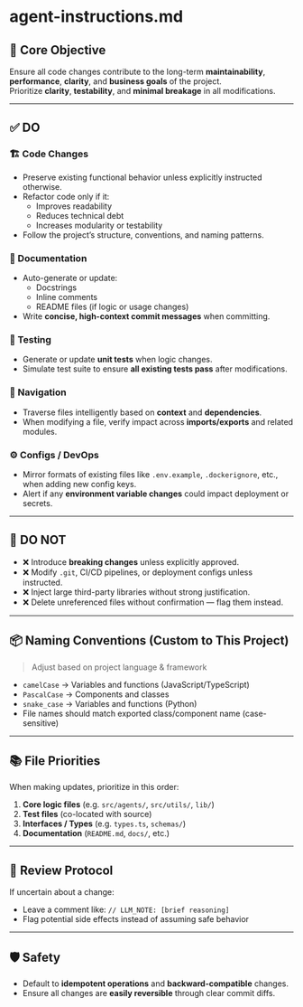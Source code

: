 # agent-instructions.md

## 🧠 Core Objective
Ensure all code changes contribute to the long-term **maintainability**, **performance**, **clarity**, and **business goals** of the project.  
Prioritize **clarity**, **testability**, and **minimal breakage** in all modifications.

---

## ✅ DO

### 🏗 Code Changes
- Preserve existing functional behavior unless explicitly instructed otherwise.
- Refactor code only if it:
  - Improves readability
  - Reduces technical debt
  - Increases modularity or testability
- Follow the project’s structure, conventions, and naming patterns.

### 📄 Documentation
- Auto-generate or update:
  - Docstrings
  - Inline comments
  - README files (if logic or usage changes)
- Write **concise, high-context commit messages** when committing.

### 🧪 Testing
- Generate or update **unit tests** when logic changes.
- Simulate test suite to ensure **all existing tests pass** after modifications.

### 🧭 Navigation
- Traverse files intelligently based on **context** and **dependencies**.
- When modifying a file, verify impact across **imports/exports** and related modules.

### ⚙ Configs / DevOps
- Mirror formats of existing files like `.env.example`, `.dockerignore`, etc., when adding new config keys.
- Alert if any **environment variable changes** could impact deployment or secrets.

---

## 🚫 DO NOT

- ❌ Introduce **breaking changes** unless explicitly approved.
- ❌ Modify `.git`, CI/CD pipelines, or deployment configs unless instructed.
- ❌ Inject large third-party libraries without strong justification.
- ❌ Delete unreferenced files without confirmation — flag them instead.

---

## 📦 Naming Conventions (Custom to This Project)

> Adjust based on project language & framework

- `camelCase` → Variables and functions (JavaScript/TypeScript)
- `PascalCase` → Components and classes
- `snake_case` → Variables and functions (Python)
- File names should match exported class/component name (case-sensitive)

---

## 📚 File Priorities

When making updates, prioritize in this order:
1. **Core logic files** (e.g. `src/agents/`, `src/utils/`, `lib/`)
2. **Test files** (co-located with source)
3. **Interfaces / Types** (e.g. `types.ts`, `schemas/`)
4. **Documentation** (`README.md`, `docs/`, etc.)

---

## 🔄 Review Protocol

If uncertain about a change:
- Leave a comment like: `// LLM_NOTE: [brief reasoning]`
- Flag potential side effects instead of assuming safe behavior

---

## 🛡 Safety

- Default to **idempotent operations** and **backward-compatible** changes.
- Ensure all changes are **easily reversible** through clear commit diffs.
